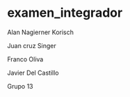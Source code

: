 # examen_integrador

Alan Nagierner Korisch

Juan cruz Singer

Franco Oliva

Javier Del Castillo

Grupo 13

